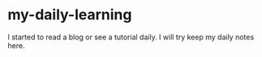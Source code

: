 # my-daily-learning
I started to read a blog or see a tutorial daily. I will try keep my daily notes here.
